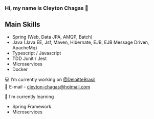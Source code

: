 ### Hi, my name is Cleyton Chagas 👋

## Main Skills
- Spring (Web, Data JPA, AMQP, Batch)
- Java (Java EE, Jsf, Maven, Hibernate, EJB, EJB Message Driven, ApacheMq)
- Typescript / Javascript
- TDD Junit / Jest
- Microservices
- Docker

💻 I’m currently working on [@DeloitteBrasil](https://www2.deloitte.com/br/pt.html) </br>
💬 E-mail - cleyton-chagas@hotmail.com

🌱 I’m currently learning
- Spring Framework 
- Microservices


